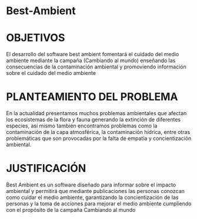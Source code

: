 # Best-Ambient
# OBJETIVOS

El desarrollo del software best ambient fomentará el cuidado del medio ambiente mediante la campaña (Cambiando al mundo) enseñando las consecuencias de la contaminación ambiental y promoviendo información sobre el cuidado del medio ambiente

# PLANTEAMIENTO DEL PROBLEMA


En la actualidad presentamos muchos problemas ambientales que afectan los ecosistemas de la flora y fauna generando la extinción de diferentes especies, así mismo también encontramos problemas como la contaminación de la capa atmosférica, la contaminación hídrica, entre otras problemáticas que son provocadas por la falta de empatía y concientización ambiental.

# JUSTIFICACIÓN

Best Ambient es un software diseñado para informar sobre el impacto ambiental y permitirá que mediante publicaciones las personas conozcan como cuidar el medio ambiente, garantizando la concientización de las personas y la toma de acciones para mejorar el medio ambiente cumpliendo con el propósito de la campaña Cambiando al mundo
